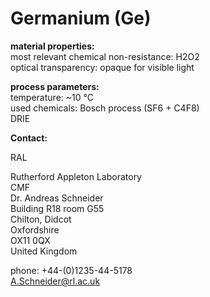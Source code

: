 # Germanium (Ge)

__material properties:__	  
most relevant chemical non-resistance:	H2O2  
optical transparency:	opaque for visible light  
	
__process parameters:__	  
temperature:	~10 °C  
used chemicals:	Bosch process (SF6 + C4F8)   
DRIE
<!--break-->
__Contact:__

RAL

Rutherford Appleton Laboratory  
CMF  
Dr. Andreas Schneider  
Building R18 room G55   
Chilton, Didcot  
Oxfordshire   
OX11 0QX   
United Kingdom  

phone: +44-(0)1235-44-5178  
A.Schneider@rl.ac.uk